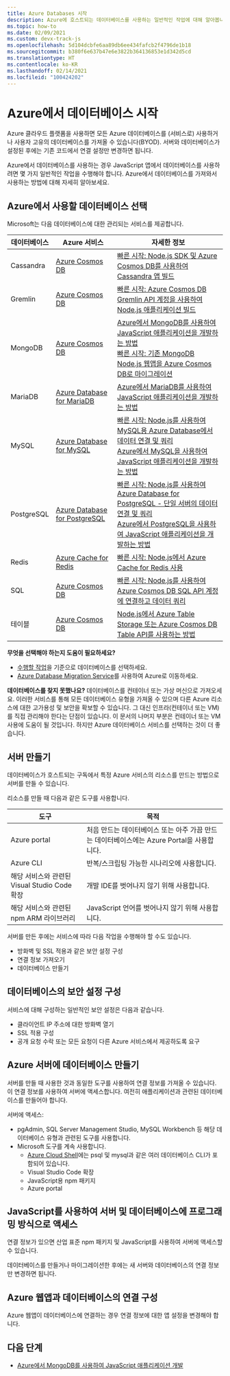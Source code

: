 ```yaml
---
title: Azure Databases 시작
description: Azure에 호스트되는 데이터베이스를 사용하는 일반적인 작업에 대해 알아봅니다.
ms.topic: how-to
ms.date: 02/09/2021
ms.custom: devx-track-js
ms.openlocfilehash: 5d104dcbfe6aa89db6ee434fafcb2f4796de1b18
ms.sourcegitcommit: b380f6e637b47e6e3822b364136853e1d342d5cd
ms.translationtype: HT
ms.contentlocale: ko-KR
ms.lasthandoff: 02/14/2021
ms.locfileid: "100424202"
---
```

# <a name="getting-started-with-databases-on-azure"></a>Azure에서 데이터베이스 시작

Azure 클라우드 플랫폼을 사용하면 모든 Azure 데이터베이스를 (서비스로) 사용하거나 사용자 고유의 데이터베이스를 가져올 수 있습니다(BYOD). 서버와 데이터베이스가 설정된 후에는 기존 코드에서 연결 설정만 변경하면 됩니다. 

Azure에서 데이터베이스를 사용하는 경우 JavaScript 앱에서 데이터베이스를 사용하려면 몇 가지 일반적인 작업을 수행해야 합니다. Azure에서 데이터베이스를 가져와서 사용하는 방법에 대해 자세히 알아보세요. 

## <a name="select-a-database-to-use-on-azure"></a>Azure에서 사용할 데이터베이스 선택

Microsoft는 다음 데이터베이스에 대한 관리되는 서비스를 제공합니다.

|데이터베이스|Azure 서비스|자세한 정보|
|--|--|--|
|Cassandra|[Azure Cosmos DB](/azure/cosmos-db/)|[빠른 시작: Node.js SDK 및 Azure Cosmos DB를 사용하여 Cassandra 앱 빌드](/azure/cosmos-db/create-cassandra-nodejs)|
|Gremlin|[Azure Cosmos DB](/azure/cosmos-db/)|[빠른 시작: Azure Cosmos DB Gremlin API 계정을 사용하여 Node.js 애플리케이션 빌드](/azure/cosmos-db/create-graph-nodejs)|
|MongoDB|[Azure Cosmos DB](/azure/cosmos-db/)|[Azure에서 MongoDB를 사용하여 JavaScript 애플리케이션을 개발하는 방법](use-mongodb-as-cosmosdb.md)<br>[빠른 시작: 기존 MongoDB Node.js 웹앱을 Azure Cosmos DB로 마이그레이션](/azure/cosmos-db/create-mongodb-nodejs)|
|MariaDB|[Azure Database for MariaDB](/azure/mariadb/)|[Azure에서 MariaDB를 사용하여 JavaScript 애플리케이션을 개발하는 방법](use-mariadb.md)|
|MySQL|[Azure Database for MySQL](/azure/mysql/)|[빠른 시작: Node.js를 사용하여 MySQL용 Azure Database에서 데이터 연결 및 쿼리](/azure/mysql/connect-nodejs)<br>[Azure에서 MySQL을 사용하여 JavaScript 애플리케이션을 개발하는 방법](use-mysql-db.md)|
|PostgreSQL|[Azure Database for PostgreSQL](/azure/postgresql/)|[빠른 시작: Node.js를 사용하여 Azure Database for PostgreSQL - 단일 서버의 데이터 연결 및 쿼리](/azure/postgresql/connect-nodejs)<br>[Azure에서 PostgreSQL을 사용하여 JavaScript 애플리케이션을 개발하는 방법](use-postgresql-db.md)|
|Redis|[Azure Cache for Redis](/azure/azure-cache-for-redis/)|[빠른 시작: Node.js에서 Azure Cache for Redis 사용](/azure/azure-cache-for-redis/cache-nodejs-get-started)|
|SQL|[Azure Cosmos DB](/azure/cosmos-db/)|[빠른 시작: Node.js를 사용하여 Azure Cosmos DB SQL API 계정에 연결하고 데이터 쿼리](/azure/cosmos-db/create-sql-api-nodejs)|
|테이블|[Azure Cosmos DB](/azure/cosmos-db/)|[Node.js에서 Azure Table Storage 또는 Azure Cosmos DB Table API를 사용하는 방법](/azure/cosmos-db/table-storage-how-to-use-nodejs)|

**무엇을 선택해야 하는지 도움이 필요하세요?** 
* [수행할 작업](https://azure.microsoft.com/product-categories/databases/)을 기준으로 데이터베이스를 선택하세요.
* [Azure Database Migration Service](/azure/dms/)를 사용하여 Azure로 이동하세요. 

**데이터베이스를 찾지 못했나요?**
데이터베이스를 컨테이너 또는 가상 머신으로 가져오세요. 이러한 서비스를 통해 모든 데이터베이스 유형을 가져올 수 있으며 다른 Azure 리소스에 대한 고가용성 및 보안을 확보할 수 있습니다. 그 대신 인프라(컨테이너 또는 VM)를 직접 관리해야 한다는 단점이 있습니다. 이 문서의 나머지 부분은 컨테이너 또는 VM 사용에 도움이 될 것입니다. 하지만 Azure 데이터베이스 서비스를 선택하는 것이 더 좋습니다. 

## <a name="create-the-server"></a>서버 만들기

데이터베이스가 호스트되는 구독에서 특정 Azure 서비스의 리소스를 만드는 방법으로 서버를 만들 수 있습니다. 

리소스를 만들 때 다음과 같은 도구를 사용합니다.

|도구|목적|
|--|--|
|Azure portal|처음 만드는 데이터베이스 또는 아주 가끔 만드는 데이터베이스에는 Azure Portal을 사용합니다.|
|Azure CLI|반복/스크립팅 가능한 시나리오에 사용합니다.|
|해당 서비스와 관련된 Visual Studio Code 확장|개발 IDE를 벗어나지 않기 위해 사용합니다.|
|해당 서비스와 관련된 npm ARM 라이브러리|JavaScript 언어를 벗어나지 않기 위해 사용합니다.| 

서버를 만든 후에는 서비스에 따라 다음 작업을 수행해야 할 수도 있습니다.

* 방화벽 및 SSL 적용과 같은 보안 설정 구성
* 연결 정보 가져오기
* 데이터베이스 만들기

## <a name="configure-security-settings-for-your-database"></a>데이터베이스의 보안 설정 구성

서비스에 대해 구성하는 일반적인 보안 설정은 다음과 같습니다.

* 클라이언트 IP 주소에 대한 방화벽 열기
* SSL 적용 구성
* 공개 요청 수락 또는 모든 요청이 다른 Azure 서비스에서 제공하도록 요구

## <a name="create-a-database-on-the-azure-server"></a>Azure 서버에 데이터베이스 만들기

서버를 만들 때 사용한 것과 동일한 도구를 사용하여 연결 정보를 가져올 수 있습니다. 이 연결 정보를 사용하여 서버에 액세스합니다. 여전히 애플리케이션과 관련된 데이터베이스를 만들어야 합니다. 

서버에 액세스: 

* pgAdmin, SQL Server Management Studio, MySQL Workbench 등 해당 데이터베이스 유형과 관련된 도구를 사용합니다. 
* Microsoft 도구를 계속 사용합니다.
    * [Azure Cloud Shell](https://shell.azure.com)에는 psql 및 mysql과 같은 여러 데이터베이스 CLI가 포함되어 있습니다.
    * Visual Studio Code 확장
    * JavaScript용 npm 패키지
    * Azure portal

## <a name="programmatically-access-the-server-and-database-with-javascript"></a>JavaScript를 사용하여 서버 및 데이터베이스에 프로그래밍 방식으로 액세스

연결 정보가 있으면 산업 표준 npm 패키지 및 JavaScript를 사용하여 서버에 액세스할 수 있습니다. 

데이터베이스를 만들거나 마이그레이션한 후에는 새 서버와 데이터베이스의 연결 정보만 변경하면 됩니다. 

## <a name="configure-an-azure-web-apps-connection-to-database"></a>Azure 웹앱과 데이터베이스의 연결 구성

Azure 웹앱이 데이터베이스에 연결하는 경우 연결 정보에 대한 앱 설정을 변경해야 합니다. 

## <a name="next-steps"></a>다음 단계

* [Azure에서 MongoDB를 사용하여 JavaScript 애플리케이션 개발](use-mongodb-as-cosmosdb.md)